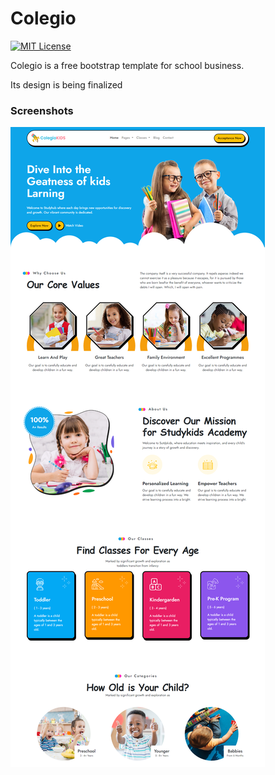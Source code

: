 
# Colegio

[![MIT License](https://img.shields.io/badge/License-MIT-green.svg)](https://choosealicense.com/licenses/mit/)

Colegio is a free bootstrap template for school business. 

Its design is being finalized


### Screenshots

![App Screenshot](https://raw.githubusercontent.com/ahmedelsewailky/colegio/master/img/screenshot.png)

